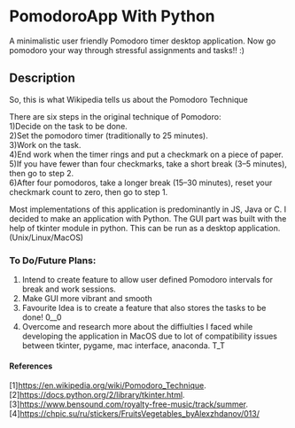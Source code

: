 # PomodoroApp With Python
A minimalistic user friendly Pomodoro timer desktop application. 
Now go pomodoro your way through stressful assignments and tasks!! :)

## Description
So, this is what Wikipedia tells us about the Pomodoro Technique

There are six steps in the original technique of Pomodoro:  
1)Decide on the task to be done.  
2)Set the pomodoro timer (traditionally to 25 minutes).  
3)Work on the task.  
4)End work when the timer rings and put a checkmark on a piece of paper.  
5)If you have fewer than four checkmarks, take a short break (3–5 minutes), then go to step 2.  
6)After four pomodoros, take a longer break (15–30 minutes), reset your checkmark count to zero, then go to step 1.  

Most implementations of this application is predominantly in JS, Java or C. I decided to make an application with Python.
The GUI part was built with the help of tkinter module in python. This can be run as a desktop application. (Unix/Linux/MacOS)


### To Do/Future Plans:  
1) Intend to create feature to allow user defined Pomodoro intervals for break and work sessions.  
2) Make GUI more vibrant and smooth
3) Favourite Idea is to create a feature that also stores the tasks to be done! 0__0
4) Overcome and research more about the diffiulties I faced while developing the application in MacOS due to lot of compatibility issues between tkinter, pygame, mac interface, anaconda. T_T   




#### References 
[1]https://en.wikipedia.org/wiki/Pomodoro_Technique.   
[2]https://docs.python.org/2/library/tkinter.html.   
[3]https://www.bensound.com/royalty-free-music/track/summer.   
[4]https://chpic.su/ru/stickers/FruitsVegetables_byAlexzhdanov/013/

